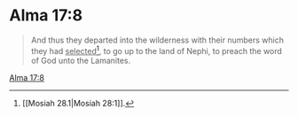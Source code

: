 # Alma 17:8

> And thus they departed into the wilderness with their numbers which they had <u>selected</u>[^a], to go up to the land of Nephi, to preach the word of God unto the Lamanites.

[Alma 17:8](https://www.churchofjesuschrist.org/study/scriptures/bofm/alma/17?lang=eng&id=p8#p8)


[^a]: [[Mosiah 28.1|Mosiah 28:1]].  
